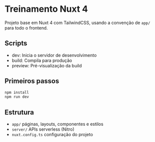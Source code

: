 # Treinamento Nuxt 4

Projeto base em Nuxt 4 com TailwindCSS, usando a convenção de `app/` para todo o frontend.

## Scripts
- dev: Inicia o servidor de desenvolvimento
- build: Compila para produção
- preview: Pré-visualização da build

## Primeiros passos
```bash
npm install
npm run dev
```

## Estrutura
- `app/` páginas, layouts, componentes e estilos
- `server/` APIs serverless (Nitro)
- `nuxt.config.ts` configuração do projeto
